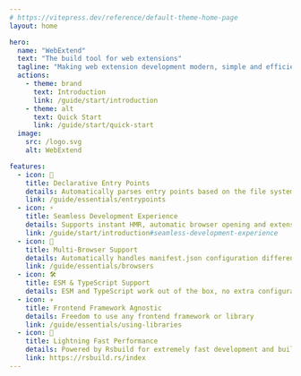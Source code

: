 ```yaml
---
# https://vitepress.dev/reference/default-theme-home-page
layout: home

hero:
  name: "WebExtend"
  text: "The build tool for web extensions"
  tagline: "Making web extension development modern, simple and efficient."
  actions:
    - theme: brand
      text: Introduction
      link: /guide/start/introduction
    - theme: alt
      text: Quick Start
      link: /guide/start/quick-start
  image:
    src: /logo.svg
    alt: WebExtend

features:
  - icon: 📝
    title: Declarative Entry Points
    details: Automatically parses entry points based on the file system, reducing manifest.json configuration burden
    link: /guide/essentials/entrypoints
  - icon: ⚡️
    title: Seamless Development Experience
    details: Supports instant HMR, automatic browser opening and extension running
    link: /guide/start/introduction#seamless-development-experience
  - icon: 🧭
    title: Multi-Browser Support
    details: Automatically handles manifest.json configuration differences for easy multi-browser support
    link: /guide/essentials/browsers
  - icon: 🛠️
    title: ESM & TypeScript Support
    details: ESM and TypeScript work out of the box, no extra configuration needed
  - icon: ✈️
    title: Frontend Framework Agnostic
    details: Freedom to use any frontend framework or library
    link: /guide/essentials/using-libraries
  - icon: 🚀
    title: Lightning Fast Performance
    details: Powered by Rsbuild for extremely fast development and building
    link: https://rsbuild.rs/index
---
```

